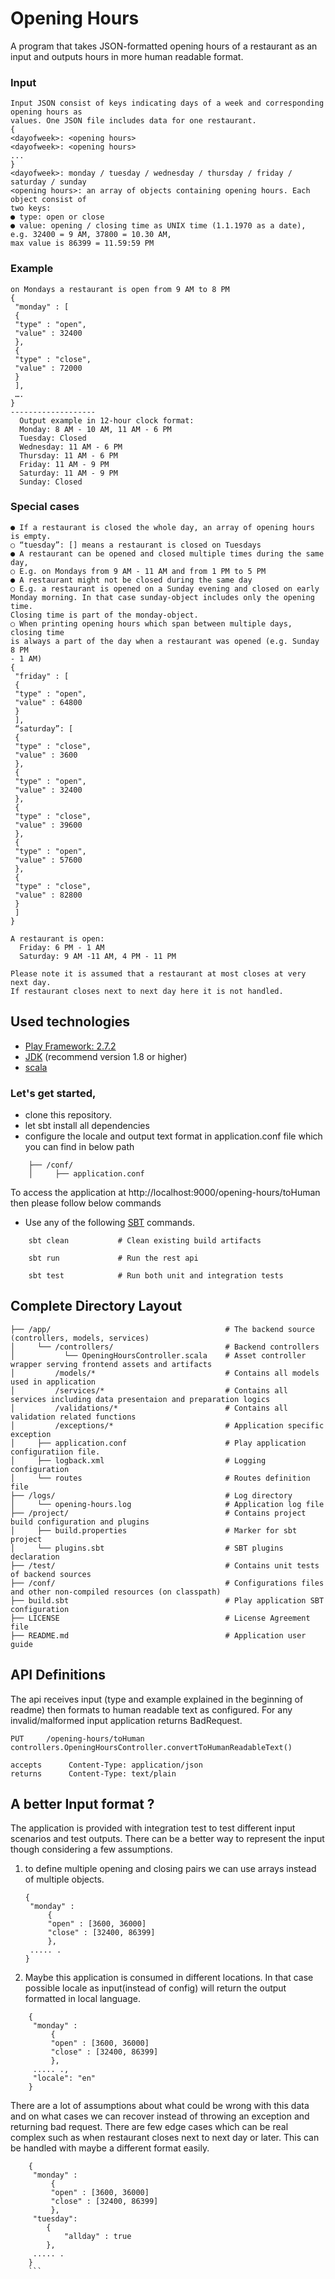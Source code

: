 # Opening Hours

A program that takes JSON-formatted opening hours of a restaurant
as an input and outputs hours in more human readable format.

### Input
    Input JSON consist of keys indicating days of a week and corresponding opening hours as
    values. One JSON file includes data for one restaurant.
    {
    <dayofweek>: <opening hours>
    <dayofweek>: <opening hours>
    ...
    }
    <dayofweek>: monday / tuesday / wednesday / thursday / friday / saturday / sunday
    <opening hours>: an array of objects containing opening hours. Each object consist of
    two keys:
    ● type: open or close
    ● value: opening / closing time as UNIX time (1.1.1970 as a date),
    e.g. 32400 = 9 AM, 37800 = 10.30 AM,
    max value is 86399 = 11.59:59 PM
    
### Example
    on Mondays a restaurant is open from 9 AM to 8 PM
    {
     "monday" : [
     {
     "type" : "open",
     "value" : 32400
     },
     {
     "type" : "close",
     "value" : 72000
     }
     ],
     ….
    }
    -------------------
      Output example in 12-hour clock format:
      Monday: 8 AM - 10 AM, 11 AM - 6 PM
      Tuesday: Closed
      Wednesday: 11 AM - 6 PM
      Thursday: 11 AM - 6 PM
      Friday: 11 AM - 9 PM
      Saturday: 11 AM - 9 PM
      Sunday: Closed

### Special cases
    ● If a restaurant is closed the whole day, an array of opening hours is empty.
    ○ “tuesday”: [] means a restaurant is closed on Tuesdays
    ● A restaurant can be opened and closed multiple times during the same day,
    ○ E.g. on Mondays from 9 AM - 11 AM and from 1 PM to 5 PM
    ● A restaurant might not be closed during the same day
    ○ E.g. a restaurant is opened on a Sunday evening and closed on early
    Monday morning. In that case sunday-object includes only the opening time.
    Closing time is part of the monday-object.
    ○ When printing opening hours which span between multiple days, closing time
    is always a part of the day when a restaurant was opened (e.g. Sunday 8 PM
    - 1 AM)
    {
     "friday" : [
     {
     "type" : "open",
     "value" : 64800
     }
     ],
     “saturday”: [
     {
     "type" : "close",
     "value" : 3600
     },
     {
     "type" : "open",
     "value" : 32400
     },
     {
     "type" : "close",
     "value" : 39600
     },
     {
     "type" : "open",
     "value" : 57600
     },                                                         
     {
     "type" : "close",
     "value" : 82800
     }
     ]
    }
    
    A restaurant is open:
      Friday: 6 PM - 1 AM
      Saturday: 9 AM -11 AM, 4 PM - 11 PM
    
    Please note it is assumed that a restaurant at most closes at very next day.
    If restaurant closes next to next day here it is not handled.  
## Used technologies

* [Play Framework: 2.7.2](https://www.playframework.com/documentation/2.7.x/Home)
* [JDK](http://www.oracle.com/technetwork/java/javase/downloads/index.html) (recommend version 1.8 or higher)
* [scala](https://www.scala-lang.org/download/)

### Let's get started,

* clone this repository.
* let sbt install all dependencies
* configure the locale and output text format in application.conf file which you can find in below path
```
    ├── /conf/
    │     ├── application.conf
```
To access the application at http://localhost:9000/opening-hours/toHuman then please follow below commands 

* Use any of the following [SBT](http://www.scala-sbt.org/) commands.

```
    sbt clean           # Clean existing build artifacts

    sbt run             # Run the rest api

    sbt test            # Run both unit and integration tests
```
## Complete Directory Layout

```
├── /app/                                       # The backend source (controllers, models, services)
│     └── /controllers/                         # Backend controllers
│           └── OpeningHoursController.scala    # Asset controller wrapper serving frontend assets and artifacts
│         /models/*                             # Contains all models used in application
│         /services/*                           # Contains all services including data presentaion and preparation logics
│         /validations/*                        # Contains all validation related functions
│         /exceptions/*                         # Application specific exception
│     ├── application.conf                      # Play application configuratiion file.
│     ├── logback.xml                           # Logging configuration
│     └── routes                                # Routes definition file
├── /logs/                                      # Log directory
│     └── opening-hours.log                     # Application log file
├── /project/                                   # Contains project build configuration and plugins
│     ├── build.properties                      # Marker for sbt project
│     └── plugins.sbt                           # SBT plugins declaration
├── /test/                                      # Contains unit tests of backend sources
├── /conf/                                      # Configurations files and other non-compiled resources (on classpath)
├── build.sbt                                   # Play application SBT configuration
├── LICENSE                                     # License Agreement file
├── README.md                                   # Application user guide
```      
## API Definitions

The api receives input (type and example explained in the beginning of readme) then formats to human readable text as configured.
For any invalid/malformed input application returns BadRequest. 

```
PUT     /opening-hours/toHuman      controllers.OpeningHoursController.convertToHumanReadableText()            

accepts      Content-Type: application/json
returns      Content-Type: text/plain
```                                                                                                

## A better Input format ?

The application is provided with integration test to test different input scenarios and test outputs.
There can be a better way to represent the input though considering a few assumptions.

1. to define multiple opening and closing pairs we can use arrays instead of multiple objects.
    ```
    {    
     "monday" :
         {
         "open" : [3600, 36000]
         "close" : [32400, 86399]
         },
     ..... .
    }
    ```  
2. Maybe this application is consumed in different locations.
 In that case possible locale as input(instead of config) will return the output formatted in local language.
 
 ```
     {    
      "monday" :
          {
          "open" : [3600, 36000]
          "close" : [32400, 86399]
          },
      ..... .,
      "locale": "en"  
     }
 ```

There are a lot of assumptions about what could be wrong with this data and on what cases we can recover instead of throwing an exception and returning bad request.
There are few edge cases which can be real complex such as when restaurant closes next to next day or later. This can be handled with maybe a different format easily.
```
    {    
     "monday" :
         {
         "open" : [3600, 36000]
         "close" : [32400, 86399]
         },
     "tuesday": 
        {
            "allday" : true
        },
     ..... .
    }
    ```
